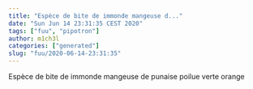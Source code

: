 ```yaml
---
title: "Espèce de bite de immonde mangeuse d..."
date: "Sun Jun 14 23:31:35 CEST 2020"
tags: ["fuu", "pipotron"]
author: m1ch3l
categories: ["generated"]
slug: "fuu/2020-06-14-23:31:35"
---
```


Espèce de bite de immonde mangeuse de punaise poilue verte orange
